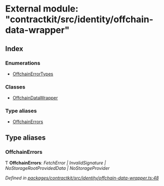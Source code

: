 # External module: "contractkit/src/identity/offchain-data-wrapper"

## Index

### Enumerations

* [OffchainErrorTypes](../enums/_contractkit_src_identity_offchain_data_wrapper_.offchainerrortypes.md)

### Classes

* [OffchainDataWrapper](../classes/_contractkit_src_identity_offchain_data_wrapper_.offchaindatawrapper.md)

### Type aliases

* [OffchainErrors](_contractkit_src_identity_offchain_data_wrapper_.md#offchainerrors)

## Type aliases

###  OffchainErrors

Ƭ **OffchainErrors**: *FetchError | InvalidSignature | NoStorageRootProvidedData | NoStorageProvider*

*Defined in [packages/contractkit/src/identity/offchain-data-wrapper.ts:48](https://github.com/celo-org/celo-monorepo/blob/master/packages/contractkit/src/identity/offchain-data-wrapper.ts#L48)*
